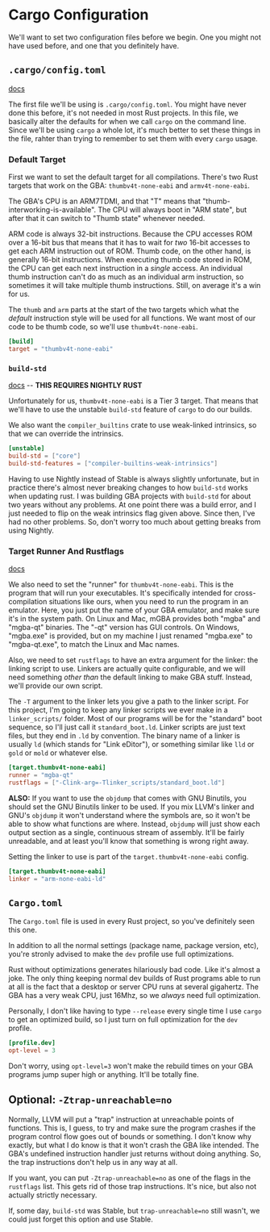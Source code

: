 
# Cargo Configuration

We'll want to set two configuration files before we begin.
One you might not have used before, and one that you definitely have.

## `.cargo/config.toml`

[docs](https://doc.rust-lang.org/cargo/reference/config.html)

The first file we'll be using is `.cargo/config.toml`.
You might have never done this before, it's not needed in most Rust projects.
In this file, we basically alter the defaults for when we call `cargo` on the command line.
Since we'll be using `cargo` a whole lot, it's much better to set these things in the file, rahter than trying to remember to set them with every `cargo` usage.

### Default Target

First we want to set the default target for all compilations.
There's two Rust targets that work on the GBA: `thumbv4t-none-eabi` and `armv4t-none-eabi`.

The GBA's CPU is an ARM7TDMI, and that "T" means that "thumb-interworking-is-available".
The CPU will always boot in "ARM state", but after that it can switch to "Thumb state" whenever needed.

ARM code is always 32-bit instructions.
Because the CPU accesses ROM over a 16-bit bus that means that it has to wait for *two* 16-bit accesses to get each ARM instruction out of ROM.
Thumb code, on the other hand, is generally 16-bit instructions.
When executing thumb code stored in ROM, the CPU can get each next instruction in a *single* access.
An individual thumb instruction can't do as much as an individual arm instruction, so sometimes it will take multiple thumb instructions.
Still, on average it's a win for us.

The `thumb` and `arm` parts at the start of the two targets which what the *default* instruction style will be used for all functions.
We want most of our code to be thumb code, so we'll use `thumbv4t-none-eabi`.

```toml
[build]
target = "thumbv4t-none-eabi"
```

### `build-std`

[docs](https://doc.rust-lang.org/cargo/reference/unstable.html#build-std) -- **THIS REQUIRES NIGHTLY RUST**

Unfortunately for us, `thumbv4t-none-eabi` is a Tier 3 target.
That means that we'll have to use the unstable `build-std` feature of `cargo` to do our builds.

We also want the `compiler_builtins` crate to use weak-linked intrinsics, so that we can override the intrinsics.

```toml
[unstable]
build-std = ["core"]
build-std-features = ["compiler-builtins-weak-intrinsics"]
```

Having to use Nightly instead of Stable is always slightly unfortunate,
but in practice there's almost never breaking changes to how `build-std` works when updating rust.
I was building GBA projects with `build-std` for about two years without any problems.
At one point there was a build error, and I just needed to flip on the weak intrinsics flag given above.
Since then, I've had no other problems.
So, don't worry too much about getting breaks from using Nightly.

### Target Runner And Rustflags

[docs](https://doc.rust-lang.org/cargo/reference/config.html#targettriplerunner)

We also need to set the "runner" for `thumbv4t-none-eabi`.
This is the program that will run your executables.
It's specifically intended for cross-compilation situations like ours, when you need to run the program in an emulator.
Here, you just put the name of your GBA emulator, and make sure it's in the system path.
On Linux and Mac, mGBA provides both "mgba" and "mgba-qt" binaries.
The "-qt" version has GUI controls.
On Windows, "mgba.exe" is provided, but on my machine I just renamed "mgba.exe" to "mgba-qt.exe", to match the Linux and Mac names.

Also, we need to set `rustflags` to have an extra argument for the linker: the linking script to use.
Linkers are actually quite configurable, and we will need something *other than* the default linking to make GBA stuff.
Instead, we'll provide our own script.

The `-T` argument to the linker lets you give a path to the linker script.
For this project, I'm going to keep any linker scripts we ever make in a `linker_scripts/` folder.
Most of our programs will be for the "standard" boot sequence, so I'll just call it `standard_boot.ld`.
Linker scripts are just text files, but they end in `.ld` by convention.
The binary name of a linker is usually `ld` (which stands for "Link eDitor"), or something similar like `lld` or `gold` or `mold` or whatever else.

```toml
[target.thumbv4t-none-eabi]
runner = "mgba-qt"
rustflags = ["-Clink-arg=-Tlinker_scripts/standard_boot.ld"]
```

**ALSO:**
If you want to use the `objdump` that comes with GNU Binutils, you should set the GNU Binutils linker to be used.
If you mix LLVM's linker and GNU's `objdump` it won't understand where the symbols are, so it won't be able to show what functions are where.
Instead, `objdump` will just show each output section as a single, continuous stream of assembly.
It'll be fairly unreadable, and at least you'll know that something is wrong right away.

Setting the linker to use is part of the `target.thumbv4t-none-eabi` config.

```toml
[target.thumbv4t-none-eabi]
linker = "arm-none-eabi-ld"
```

## `Cargo.toml`

The `Cargo.toml` file is used in every Rust project, so you've definitely seen this one.

In addition to all the normal settings (package name, package version, etc), you're stronly advised to make the `dev` profile use full optimizations.

Rust without optimizations generates hilariously bad code.
Like it's almost a joke.
The only thing keeping normal dev builds of Rust programs able to run at all is the fact that a desktop or server CPU runs at several gigahertz.
The GBA has a very weak CPU, just 16Mhz, so we *always* need full optimization.

Personally, I don't like having to type `--release` every single time I use `cargo` to get an optimized build, so I just turn on full optimization for the `dev` profile.

```toml
[profile.dev]
opt-level = 3
```

Don't worry, using `opt-level=3` won't make the rebuild times on your GBA programs jump super high or anything.
It'll be totally fine.

## Optional: `-Ztrap-unreachable=no`

Normally, LLVM will put a "trap" instruction at unreachable points of functions.
This is, I guess, to try and make sure the program crashes if the program control flow goes out of bounds or something.
I don't know why exactly, but what I do know is that it won't crash the GBA like intended.
The GBA's undefined instruction handler just returns without doing anything.
So, the trap instructions don't help us in any way at all.

If you want, you can put `-Ztrap-unreachable=no` as one of the flags in the `rustflags` list.
This gets rid of those trap instructions.
It's nice, but also not actually strictly necessary.

If, some day, `build-std` was Stable, but `trap-unreachable=no` still wasn't, we could just forget this option and use Stable.
